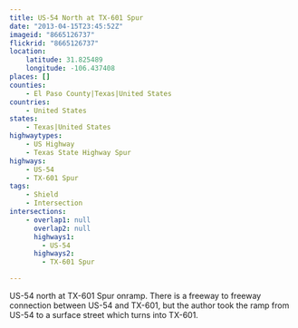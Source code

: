 ```yaml
---
title: US-54 North at TX-601 Spur
date: "2013-04-15T23:45:52Z"
imageid: "8665126737"
flickrid: "8665126737"
location:
    latitude: 31.825489
    longitude: -106.437408
places: []
counties:
    - El Paso County|Texas|United States
countries:
    - United States
states:
    - Texas|United States
highwaytypes:
    - US Highway
    - Texas State Highway Spur
highways:
    - US-54
    - TX-601 Spur
tags:
    - Shield
    - Intersection
intersections:
    - overlap1: null
      overlap2: null
      highways1:
        - US-54
      highways2:
        - TX-601 Spur

---
```

US-54 north at TX-601 Spur onramp.  There is a freeway to freeway connection between US-54 and TX-601, but the author took the ramp from US-54 to a surface street which turns into TX-601.